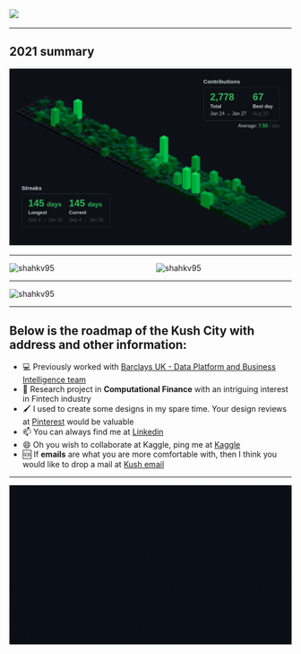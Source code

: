 <img src="https://github.com/shahkv95/shahkv95/blob/master/images/Kush%20City%20for%20Github.gif">

<hr>

<h2>2021 summary</h2>

<img src = "images/github.png">

<hr>
<div float="left">
<img src="https://github-readme-stats.vercel.app/api?username=shahkv95&show_icons=true&theme=github_dark&count_private=true" alt="shahkv95" width="48%" /> <img align="right" src="https://github-readme-streak-stats.herokuapp.com/?user=shahkv95&theme=dark" alt="shahkv95" width="48%" />
</div>
<hr>
<p><img src="https://github-profile-trophy.vercel.app/?username=shahkv95&theme=darkhub&margin-w=15&no-bg=true&rank=S,SECRET,SSS,SS,AAA,AA,A,B" alt="shahkv95"/></p>


<hr>
<h2> Below is the roadmap of the Kush City with address and other information: </h2>

- :computer: Previously worked with <a href = "https://www.barclays.co.uk/" target="_blank">Barclays UK - Data Platform and Business Intelligence team</a>
- 🔭 Research project in <b>Computational Finance</b> with an intriguing interest in Fintech industry <!-- - 👯 -->
- :paintbrush: I used to create some designs in my spare time. Your design reviews at <a href = "https://in.pinterest.com/kushshah253/port-f-o-l-i-o-pho-to-shop/" target="_blank">Pinterest</a>  would be valuable
- 📫 You can always find me at <a href="https://linkedin.com/in/kush-shah-5a771b169/" target="_blank">Linkedin</a>
- 😄 Oh you wish to collaborate at Kaggle, ping me at <a href="https://www.kaggle.com/kushshah95" target="_blank">Kaggle</a>
- 🆘 If <b>emails</b> are what you are more comfortable with, then I think you would like to drop a mail at <a href="mailto:kushlinkedin@gmail.com" target="_blank">Kush email</a>

<!--[![Top Langs](https://github-readme-stats.vercel.app/api/top-langs/?username=shahkv95&langs_count=8&theme=algolia)](https://github.com/anuraghazra/github-readme-stats) --> 

<hr>

<img src="https://github.com/shahkv95/shahkv95/blob/master/images/Thank_you_for_visiting_KushCity3.gif">
